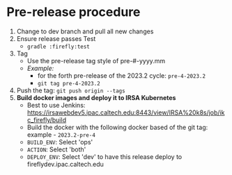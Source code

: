 # Pre-release procedure

1. Change to dev branch and pull all new changes
2. Ensure release passes Test
    - `gradle :firefly:test`
3. Tag
   - Use the pre-release tag style of pre-#-yyyy.mm
   - _Example:_ 
        - for the forth pre-release of the 2023.2 cycle: `pre-4-2023.2`
        - `git tag pre-4-2023.2`
4. Push the tag: `git push origin --tags`
5. **Build docker images and deploy it to IRSA Kubernetes**
    - Best to use Jenkins: https://irsawebdev5.ipac.caltech.edu:8443/view/IRSA%20k8s/job/ikc_firefly/build
    - Build the docker with the following docker based of the git tag: example - `2023.2-pre-4`
    - `BUILD_ENV`: Select 'ops'
    - `ACTION`: Select 'both'
    - `DEPLOY_ENV`: Select 'dev' to have this release deploy to fireflydev.ipac.caltech.edu
